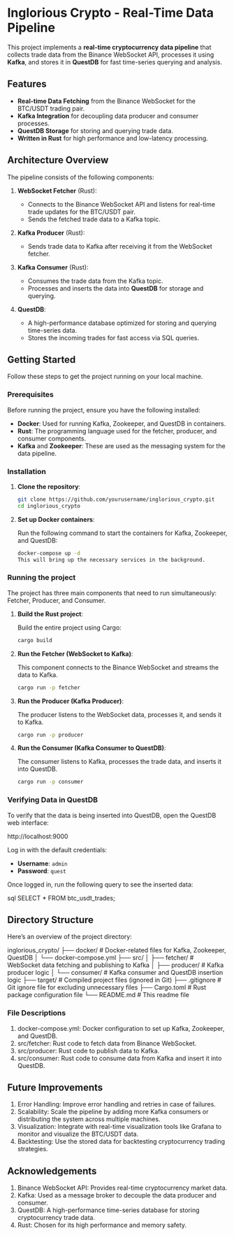 # Inglorious Crypto - Real-Time Data Pipeline

This project implements a **real-time cryptocurrency data pipeline** that collects trade data from the Binance WebSocket API, processes it using **Kafka**, and stores it in **QuestDB** for fast time-series querying and analysis.

## Features

- **Real-time Data Fetching** from the Binance WebSocket for the BTC/USDT trading pair.
- **Kafka Integration** for decoupling data producer and consumer processes.
- **QuestDB Storage** for storing and querying trade data.
- **Written in Rust** for high performance and low-latency processing.

## Architecture Overview

The pipeline consists of the following components:

1. **WebSocket Fetcher** (Rust):
   - Connects to the Binance WebSocket API and listens for real-time trade updates for the BTC/USDT pair.
   - Sends the fetched trade data to a Kafka topic.

2. **Kafka Producer** (Rust):
   - Sends trade data to Kafka after receiving it from the WebSocket fetcher.

3. **Kafka Consumer** (Rust):
   - Consumes the trade data from the Kafka topic.
   - Processes and inserts the data into **QuestDB** for storage and querying.

4. **QuestDB**:
   - A high-performance database optimized for storing and querying time-series data.
   - Stores the incoming trades for fast access via SQL queries.

## Getting Started

Follow these steps to get the project running on your local machine.

### Prerequisites

Before running the project, ensure you have the following installed:

- **Docker**: Used for running Kafka, Zookeeper, and QuestDB in containers.
- **Rust**: The programming language used for the fetcher, producer, and consumer components.
- **Kafka** and **Zookeeper**: These are used as the messaging system for the data pipeline.

### Installation

1. **Clone the repository**:

   ```bash
   git clone https://github.com/yourusername/inglorious_crypto.git
   cd inglorious_crypto

2. **Set up Docker containers**:

   Run the following command to start the containers for Kafka, Zookeeper, and QuestDB:

   ```bash   
   docker-compose up -d
   This will bring up the necessary services in the background.

### Running the project

The project has three main components that need to run simultaneously: Fetcher, Producer, and Consumer.

1. **Build the Rust project**:
   
   Build the entire project using Cargo:

   ```bash   
   cargo build

2. **Run the Fetcher (WebSocket to Kafka)**:
   
   This component connects to the Binance WebSocket and streams the data to Kafka.

   ```bash   
   cargo run -p fetcher

3. **Run the Producer (Kafka Producer)**:
   
   The producer listens to the WebSocket data, processes it, and sends it to Kafka.

   ```bash   
   cargo run -p producer

4. **Run the Consumer (Kafka Consumer to QuestDB)**:
   
   The consumer listens to Kafka, processes the trade data, and inserts it into QuestDB.

   ```bash   
   cargo run -p consumer

### Verifying Data in QuestDB

To verify that the data is being inserted into QuestDB, open the QuestDB web interface:
   
http://localhost:9000

Log in with the default credentials:

- **Username**: `admin`
- **Password**: `quest`

Once logged in, run the following query to see the inserted data:

sql
SELECT * FROM btc_usdt_trades;

## Directory Structure

Here’s an overview of the project directory:

inglorious_crypto/
├── docker/                     # Docker-related files for Kafka, Zookeeper, QuestDB
│   └── docker-compose.yml
├── src/
│   ├── fetcher/                # WebSocket data fetching and publishing to Kafka
│   ├── producer/               # Kafka producer logic
│   └── consumer/               # Kafka consumer and QuestDB insertion logic
├── target/                     # Compiled project files (ignored in Git)
├── .gitignore                  # Git ignore file for excluding unnecessary files
├── Cargo.toml                  # Rust package configuration file
└── README.md                   # This readme file 


### File Descriptions

1. docker-compose.yml: Docker configuration to set up Kafka, Zookeeper, and QuestDB.
2. src/fetcher: Rust code to fetch data from Binance WebSocket.
3. src/producer: Rust code to publish data to Kafka.
4. src/consumer: Rust code to consume data from Kafka and insert it into QuestDB.

## Future Improvements

1. Error Handling: Improve error handling and retries in case of failures.
2. Scalability: Scale the pipeline by adding more Kafka consumers or distributing the system across multiple machines.
3. Visualization: Integrate with real-time visualization tools like Grafana to monitor and visualize the BTC/USDT data.
4. Backtesting: Use the stored data for backtesting cryptocurrency trading strategies.

## Acknowledgements

1. Binance WebSocket API: Provides real-time cryptocurrency market data.
2. Kafka: Used as a message broker to decouple the data producer and consumer.
3. QuestDB: A high-performance time-series database for storing cryptocurrency trade data.
4. Rust: Chosen for its high performance and memory safety.



